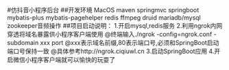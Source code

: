 #仿抖音小程序后台
##开发环境
        MacOS
        maven
        springmvc
        springboot
        mybatis-plus
        mybatis-pagehelper
        redis
        ffmpeg
        druid
        mariadb/mysql
        zookeeper音频操作
##项目启动说明：
        1.开启mysql,redis服务
        2.利用ngrok内网穿透将域名暴露供小程序客户端使用
            @终端输入./ngrok -config=ngrok.conf -subdomain xxx port
            @xxx表示域名前缀,80表示端口号,必须和SpringBoot启动端口号保持一致
            @具体参考http://ngrok.ciqiuwl.cn
        3.启动SpringBoot应用
        4.开启微信小程序客户端就可以愉快的玩耍了